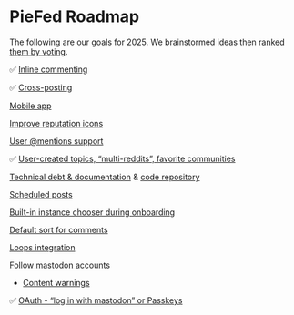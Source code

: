 # PieFed Roadmap

The following are our goals for 2025. We brainstormed ideas then [ranked them by voting](https://piefed.social/c/piefed_2025?sort=top).

✅ [Inline commenting](https://piefed.social/post/411646)

✅ [Cross-posting](https://piefed.social/post/411644)

[Mobile app](https://piefed.social/post/411560)

[Improve reputation icons](https://piefed.social/post/411563)

[User @mentions support](https://piefed.social/post/411582)

✅ [User-created topics, “multi-reddits”, favorite communities](https://piefed.social/post/411558)

[Technical debt & documentation](https://piefed.social/post/411592) & [code repository](https://piefed.social/post/411573)

[Scheduled posts](https://piefed.social/post/411583)

[Built-in instance chooser during onboarding](https://piefed.social/post/411579)

[Default sort for comments](https://piefed.social/post/411572)

[Loops integration](https://piefed.social/post/411561)

[Follow mastodon accounts](https://piefed.social/post/411559)
 - [Content warnings](https://piefed.social/post/411566)

✅ [OAuth - “log in with mastodon” or Passkeys](https://piefed.social/post/411577)

